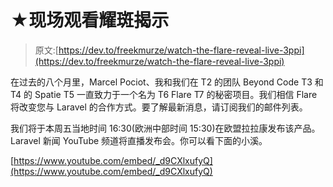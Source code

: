 # ★现场观看耀斑揭示

> 原文:[https://dev.to/freekmurze/watch-the-flare-reveal-live-3ppi](https://dev.to/freekmurze/watch-the-flare-reveal-live-3ppi)

在过去的八个月里，Marcel Pociot、我和我们在 T2 的团队 Beyond Code T3 和 T4 的 Spatie T5 一直致力于一个名为 T6 Flare T7 的秘密项目。我们相信 Flare 将改变您与 Laravel 的合作方式。要了解最新消息，请订阅我们的邮件列表。

我们将于本周五当地时间 16:30(欧洲中部时间 15:30)在欧盟拉拉康发布该产品。Laravel 新闻 YouTube 频道将直播发布会。你可以看下面的小溪。

[https://www.youtube.com/embed/_d9CXlxufyQ](https://www.youtube.com/embed/_d9CXlxufyQ)